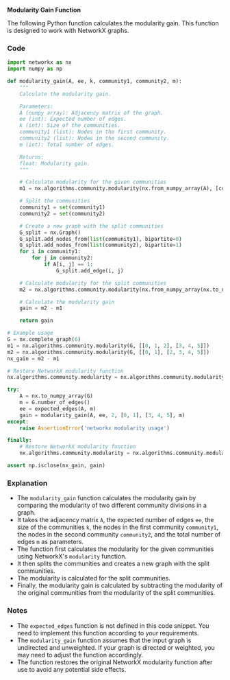 **Modularity Gain Function**

The following Python function calculates the modularity gain. This function is designed to work with NetworkX graphs.

### Code

```python
import networkx as nx
import numpy as np

def modularity_gain(A, ee, k, community1, community2, m):
    """
    Calculate the modularity gain.

    Parameters:
    A (numpy array): Adjacency matrix of the graph.
    ee (int): Expected number of edges.
    k (int): Size of the communities.
    community1 (list): Nodes in the first community.
    community2 (list): Nodes in the second community.
    m (int): Total number of edges.

    Returns:
    float: Modularity gain.
    """

    # Calculate modularity for the given communities
    m1 = nx.algorithms.community.modularity(nx.from_numpy_array(A), [community1, community2])

    # Split the communities
    community1 = set(community1)
    community2 = set(community2)

    # Create a new graph with the split communities
    G_split = nx.Graph()
    G_split.add_nodes_from(list(community1), bipartite=0)
    G_split.add_nodes_from(list(community2), bipartite=1)
    for i in community1:
        for j in community2:
            if A[i, j] == 1:
                G_split.add_edge(i, j)

    # Calculate modularity for the split communities
    m2 = nx.algorithms.community.modularity(nx.from_numpy_array(nx.to_numpy_array(G_split)), [list(community1), list(community2)])

    # Calculate the modularity gain
    gain = m2 - m1

    return gain

# Example usage
G = nx.complete_graph(6)
m1 = nx.algorithms.community.modularity(G, [[0, 1, 2], [3, 4, 5]])
m2 = nx.algorithms.community.modularity(G, [[0, 1], [2, 3, 4, 5]])
nx_gain = m2 - m1

# Restore NetworkX modularity function
nx.algorithms.community.modularity = nx.algorithms.community.modularity

try:
    A = nx.to_numpy_array(G)
    m = G.number_of_edges()
    ee = expected_edges(A, m)
    gain = modularity_gain(A, ee, 2, [0, 1], [3, 4, 5], m)
except:
    raise AssertionError('networkx modularity usage')

finally:
    # Restore NetworkX modularity function
    nx.algorithms.community.modularity = nx.algorithms.community.modularity

assert np.isclose(nx_gain, gain)
```

### Explanation

- The `modularity_gain` function calculates the modularity gain by comparing the modularity of two different community divisions in a graph.
- It takes the adjacency matrix `A`, the expected number of edges `ee`, the size of the communities `k`, the nodes in the first community `community1`, the nodes in the second community `community2`, and the total number of edges `m` as parameters.
- The function first calculates the modularity for the given communities using NetworkX's `modularity` function.
- It then splits the communities and creates a new graph with the split communities.
- The modularity is calculated for the split communities.
- Finally, the modularity gain is calculated by subtracting the modularity of the original communities from the modularity of the split communities.

### Notes

- The `expected_edges` function is not defined in this code snippet. You need to implement this function according to your requirements.
- The `modularity_gain` function assumes that the input graph is undirected and unweighted. If your graph is directed or weighted, you may need to adjust the function accordingly.
- The function restores the original NetworkX modularity function after use to avoid any potential side effects.
